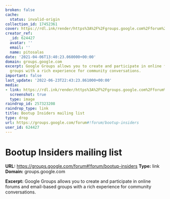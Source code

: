 ```yaml
---
broken: false
cache:
  status: invalid-origin
collection_id: 17452361
cover: https://rdl.ink/render/https%3A%2F%2Fgroups.google.com%2Fforum%23!forum%2Fbootup-insiders
creator_ref:
  _id: 624427
  avatar: ''
  email: ''
  name: pitosalas
date: '2021-04-06T13:40:23.060000+00:00'
domain: groups.google.com
excerpt: Google Groups allows you to create and participate in online forums and email-based
  groups with a rich experience for community conversations.
important: false
last_update: '2022-06-23T22:43:23.861000+00:00'
media:
- link: https://rdl.ink/render/https%3A%2F%2Fgroups.google.com%2Fforum%23!forum%2Fbootup-insiders
  screenshot: true
  type: image
raindrop_id: 257323208
raindrop_type: link
title: Bootup Insiders mailing list
type: drop
url: https://groups.google.com/forum#!forum/bootup-insiders
user_id: 624427
---
```


# Bootup Insiders mailing list

**URL:** https://groups.google.com/forum#!forum/bootup-insiders
**Type:** link
**Domain:** groups.google.com

**Excerpt:** Google Groups allows you to create and participate in online forums and email-based groups with a rich experience for community conversations.

